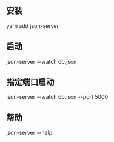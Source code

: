 ## 安装
yarn add json-server

## 启动
json-server --watch db.json
## 指定端口启动
json-server --watch db.json --port 5000

## 帮助
json-server --help
